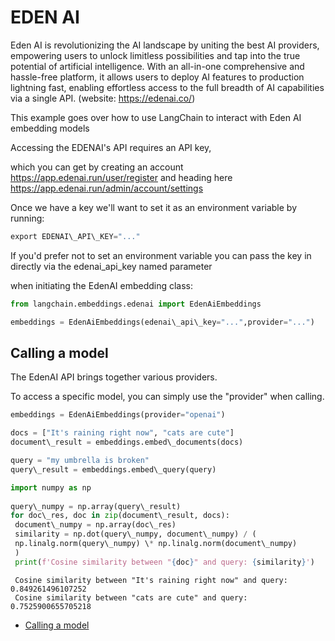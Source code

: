 # EDEN AI

Eden AI is revolutionizing the AI landscape by uniting the best AI providers, empowering users to unlock limitless possibilities and tap into the true potential of artificial intelligence. With an all-in-one comprehensive and hassle-free platform, it allows users to deploy AI features to production lightning fast, enabling effortless access to the full breadth of AI capabilities via a single API. (website: <https://edenai.co/>)

This example goes over how to use LangChain to interact with Eden AI embedding models

Accessing the EDENAI's API requires an API key,

which you can get by creating an account <https://app.edenai.run/user/register> and heading here <https://app.edenai.run/admin/account/settings>

Once we have a key we'll want to set it as an environment variable by running:

```python
export EDENAI\_API\_KEY="..."  

```

If you'd prefer not to set an environment variable you can pass the key in directly via the edenai_api_key named parameter

when initiating the EdenAI embedding class:

```python
from langchain.embeddings.edenai import EdenAiEmbeddings  

```

```python
embeddings = EdenAiEmbeddings(edenai\_api\_key="...",provider="...")  

```

## Calling a model[​](#calling-a-model "Direct link to Calling a model")

The EdenAI API brings together various providers.

To access a specific model, you can simply use the "provider" when calling.

```python
embeddings = EdenAiEmbeddings(provider="openai")  

```

```python
docs = ["It's raining right now", "cats are cute"]  
document\_result = embeddings.embed\_documents(docs)  

```

```python
query = "my umbrella is broken"  
query\_result = embeddings.embed\_query(query)  

```

```python
import numpy as np  
  
query\_numpy = np.array(query\_result)  
for doc\_res, doc in zip(document\_result, docs):  
 document\_numpy = np.array(doc\_res)  
 similarity = np.dot(query\_numpy, document\_numpy) / (  
 np.linalg.norm(query\_numpy) \* np.linalg.norm(document\_numpy)  
 )  
 print(f'Cosine similarity between "{doc}" and query: {similarity}')  

```

```text
 Cosine similarity between "It's raining right now" and query: 0.849261496107252  
 Cosine similarity between "cats are cute" and query: 0.7525900655705218  

```

- [Calling a model](#calling-a-model)
